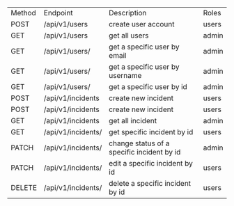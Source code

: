 <table>
    <tr>
        <td>Method</td>
        <td>Endpoint</td>
        <td>Description</td>
        <td>Roles</td>
    </tr>
    <tr>
        <td>POST</td>
        <td>/api/v1/users</td>
        <td>create user account</td>
        <td>users</td>
    </tr>
    <tr>
     <td>GET</td>
        <td>/api/v1/users</td>
        <td>get all users</td>
        <td>admin</td>
    </tr>
    <tr>
     <td>GET</td>
        <td>/api/v1/users/<string: email></td>
        <td>get a specific user by email</td>
        <td>admin</td>
    </tr>
    <tr>
     <td>GET</td>
        <td>/api/v1/users/<string: username></td>
        <td>get a specific user by username</td>
        <td>admin</td>
    </tr>
     <tr>
     <td>GET</td>
        <td>/api/v1/users/<int: id></td>
        <td>get a specific user by id</td>
        <td>admin</td>
    </tr>
    <tr>
     <td>POST</td>
        <td>/api/v1/incidents</td>
        <td>create new incident</td>
        <td>users</td>
    </tr>
     <tr>
     <td>POST</td>
        <td>/api/v1/incidents</td>
        <td>create new incident</td>
        <td>users</td>
    </tr>
    <tr>
     <td>GET</td>
        <td>/api/v1/incidents</td>
        <td>get all incident</td>
        <td>admin</td>
    </tr>
    <tr>
     <td>GET</td>
        <td>/api/v1/incidents/<int: id></td>
        <td>get specific incident by id</td>
        <td>users</td>
    </tr>
    <tr>
     <td>PATCH</td>
        <td>/api/v1/incidents/<int: id></td>
        <td>change status of a specific incident by id</td>
        <td>admin</td>
    </tr>
    <tr>
     <td>PATCH</td>
        <td>/api/v1/incidents/<int: id></td>
        <td>edit a specific incident by id</td>
        <td>users</td>
    </tr>
    <tr>
     <td>DELETE</td>
        <td>/api/v1/incidents/<int: id></td>
        <td>delete a specific incident by id</td>
        <td>users</td>
    </tr>
</table>
